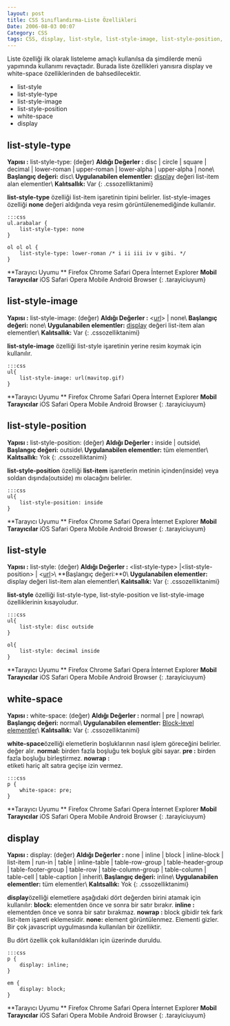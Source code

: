 ```yaml
---
layout: post
title: CSS Sınıflandırma-Liste Özellikleri
Date: 2006-08-03 00:07
Category: CSS
tags: CSS, display, list-style, list-style-image, list-style-position, list-style-type, white-space
---
```


Liste özelliği ilk olarak listeleme amaçlı kullanılsa da şimdilerde menü
yapımında kullanımı revaçtadır. Burada liste özellikleri yanısıra
display ve white-space özelliklerinden de bahsedilecektir.

-   list-style
-   list-style-type
-   list-style-image
-   list-style-position
-   white-space
-   display

## list-style-type

**Yapısı :** list-style-type: (değer)
**Aldığı Değerler :** disc | circle | square | decimal | lower-roman | upper-roman | lower-alpha | upper-alpha | none\\
**Başlangıç değeri:** disc\\
**Uygulanabilen elementler:** [display][] değeri list-item alan elementler\\
**Kalıtsallık:** Var
{: .cssozelliktanimi}

**list-style-type** özelliği list-item işaretinin tipini belirler.
list-style-images özelliği **none** değeri aldığında veya resim
görüntülenemediğinde kullanılır.

	:::css
	ul.arabalar {
		list-style-type: none
	}

	ol ol ol {
		list-style-type: lower-roman /* i ii iii iv v gibi. */
	}


**Tarayıcı Uyumu **
Firefox
Chrome
Safari
Opera
İnternet Explorer
**Mobil Tarayıcılar**
iOS Safari
Opera Mobile
Android Browser
{: .tarayiciuyum}

## list-style-image

**Yapısı :** list-style-image: (değer)
**Aldığı Değerler :** <[url][]> | none\\
**Başlangıç değeri:** none\\
**Uygulanabilen elementler:** [display][] değeri list-item alan elementler\\
**Kalıtsallık:** Var
{: .cssozelliktanimi}

**list-style-image** özelliği list-style işaretinin yerine resim koymak
için kullanılır.

	:::css
	ul{
		list-style-image: url(mavitop.gif)
	}

**Tarayıcı Uyumu **
Firefox
Chrome
Safari
Opera
İnternet Explorer
**Mobil Tarayıcılar**
iOS Safari
Opera Mobile
Android Browser
{: .tarayiciuyum}

## list-style-position

**Yapısı :** list-style-position: (değer)
**Aldığı Değerler :** inside | outside\\
**Başlangıç değeri:** outside\\
**Uygulanabilen elementler:** tüm elementler\\
**Kalıtsallık:** Yok
{: .cssozelliktanimi}

**list-style-position** özelliği **list-item** işaretlerin metinin
içinden(inside) veya soldan dışında(outside) mı olacağını belirler.

	:::css
	ul{
		list-style-position: inside
	}


**Tarayıcı Uyumu **
Firefox
Chrome
Safari
Opera
İnternet Explorer
**Mobil Tarayıcılar**
iOS Safari
Opera Mobile
Android Browser
{: .tarayiciuyum}


## list-style

**Yapısı :** list-style: (değer)
**Aldığı Değerler :** <list-style-type\> |<list-style-position\> | <[url][]>\\
**Başlangıç değeri:**0\\
**Uygulanabilen elementler:** display değeri list-item alan elementler\\
**Kalıtsallık:** Var
{: .cssozelliktanimi}

**list-style** özelliği list-style-type, list-style-position ve
list-style-image özelliklerinin kısayoludur.

	:::css
	ul{
		list-style: disc outside
	}

	ol{
		list-style: decimal inside
	}

**Tarayıcı Uyumu **
Firefox
Chrome
Safari
Opera
İnternet Explorer
**Mobil Tarayıcılar**
iOS Safari
Opera Mobile
Android Browser
{: .tarayiciuyum}

## white-space

**Yapısı :** white-space: (değer)
**Aldığı Değerler :** normal | pre | nowrap\\
**Başlangıç değeri:** normal\\
**Uygulanabilen elementler:** [Block-level elementler][]\\
**Kalıtsallık:** Var
{: .cssozelliktanimi}

**white-space**özelliği elemetlerin boşluklarının nasıl işlem göreceğini
belirler. değer alır. **normal:** birden fazla boşluğu tek boşluk gibi
sayar. **pre :** birden fazla boşluğu birleştirmez. **nowrap :** <br>
etiketi hariç alt satıra geçişe izin vermez.

	:::css
	p {
		white-space: pre;
	}

**Tarayıcı Uyumu **
Firefox
Chrome
Safari
Opera
İnternet Explorer
**Mobil Tarayıcılar**
iOS Safari
Opera Mobile
Android Browser
{: .tarayiciuyum}

## display

**Yapısı :** display: (değer)
**Aldığı Değerler :** none | inline | block | inline-block | list-item | run-in | table | inline-table | table-row-group | table-header-group | table-footer-group | table-row |
table-column-group | table-column | table-cell | table-caption | inherit\\
**Başlangıç değeri:** inline\\
**Uygulanabilen elementler:** tüm elementler\\
**Kalıtsallık:** Yok
{: .cssozelliktanimi}

**display**özelliği elemetlere aşağıdaki dört değerden birini atamak
için kullanılır: **block:** elementden önce ve sonra bir satır bırakır.
**inline :** elementden önce ve sonra bir satır bırakmaz. **nowrap :**
block gibidir tek fark list-item işareti eklemesidir.
**none:** element görüntülenmez. Elementi gizler. Bir çok javascript
uygulmasında kullanılan bir özelliktir.

Bu dört özellik çok kullanıldıkları için üzerinde duruldu.

	:::css
	p {
		display: inline;
	}

	em {
		display: block;
	}

**Tarayıcı Uyumu **
Firefox
Chrome
Safari
Opera
İnternet Explorer
**Mobil Tarayıcılar**
iOS Safari
Opera Mobile
Android Browser
{: .tarayiciuyum}

  [display]: #
  [url]: http://www.fatihhayrioglu.com/?p=95
  [Block-level elementler]: http://www.fatihhayrioglu.com/?p=13
